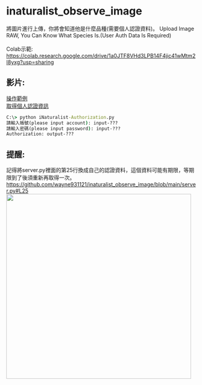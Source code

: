 # inaturalist_observe_image
將圖片進行上傳，你將會知道他是什麼品種(需要個人認證資料)。 Upload Image RAW, You Can Know What Species Is.(User Auth Data Is Required)<br><br>
Colab示範:<br>https://colab.research.google.com/drive/1a0JTF8VHd3LPB14F4jic41wMtm2I8yxg?usp=sharing

## 影片:<br>
[操作範例](https://drive.google.com/file/d/1HNQ4vhQ4oRoXTUrX3vZus1_WxbURRUAS/view?usp=sharing) <br>
[取得個人認證資訊](https://drive.google.com/file/d/1wO8a6X6ZAdeABOSLM298VO0HGr9LFNoo/view?usp=sharing)
```cmd
C:\> python iNaturalist-Authorization.py
請輸入帳號(please input account): input-???
請輸入密碼(please input password): input-???
Authorization: output-???
```

## 提醒:<br>
記得將server.py裡面的第25行換成自己的認證資料，這個資料可能有期限，等期限到了後須重新再取得一次。<br>
https://github.com/wayne931121/inaturalist_observe_image/blob/main/server.py#L25 <br>
<img src="https://github.com/wayne931121/inaturalist_observe_image/assets/75261164/f0f7eb4a-51d4-4de4-af62-7a41bd2f44c6" width=490>
